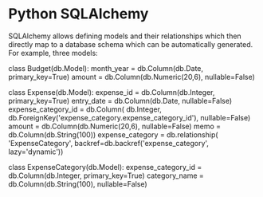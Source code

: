 Python SQLAlchemy
=================

SQLAlchemy allows defining models and their relationships which then
directly map to a database schema which can be automatically
generated. For example, three models:

class Budget(db.Model):
    month_year = db.Column(db.Date, primary_key=True)
    amount = db.Column(db.Numeric(20,6), nullable=False)

class Expense(db.Model):
    expense_id = db.Column(db.Integer, primary_key=True)
    entry_date = db.Column(db.Date, nullable=False)
    expense_category_id = db.Column(
        db.Integer,
        db.ForeignKey('expense_category.expense_category_id'),
        nullable=False)
    amount =
    db.Column(db.Numeric(20,6), nullable=False)
    memo = db.Column(db.String(100))
    expense_category = db.relationship(
        'ExpenseCategory',
        backref=db.backref('expense_category',
        lazy='dynamic'))

class ExpenseCategory(db.Model):
    expense_category_id = db.Column(db.Integer,
    primary_key=True)
   category_name = db.Column(db.String(100), nullable=False)
